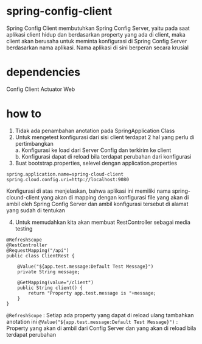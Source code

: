 # spring-config-client
Spring Config Client membutuhkan Spring Config Server, yaitu pada saat aplikasi client hidup dan berdasarkan property yang ada di client, maka client akan berusaha untuk meminta konfigurasi di Spring Config Server berdasarkan nama aplikasi. Nama aplikasi di sini berperan secara krusial

# dependencies
Config Client
Actuator
Web

# how to
1. Tidak ada penambahan anotation pada SpringApplication Class
2. Untuk mengetest konfigurasi dari sisi client terdapat 2 hal yang perlu di pertimbangkan</br>
a. Konfigurasi ke load dari Server Config dan terkirim ke client</br>
b. Konfigurasi dapat di reload bila terdapat perubahan dari konfigurasi</br>
3. Buat bootstrap.properties, selevel dengan application.properties
```
spring.application.name=spring-cloud-client
spring.cloud.config.uri=http://localhost:9080
```
Konfigurasi di atas menjelaskan, bahwa aplikasi ini memiliki nama spring-clound-client yang akan di mapping dengan konfigurasi file yang akan di ambil oleh Spring Config Server dan ambil konfigurasi tersebut di alamat yang sudah di tentukan

4. Untuk memudahkan kita akan membuat RestController sebagai media testing
```
@RefreshScope
@RestController
@RequestMapping("/api")
public class ClientRest {
	
	@Value("${app.test.message:Default Test Message}")
	private String message;
	
	@GetMapping(value="/client")
	public String client() {
		return "Property app.test.message is "+message;
	}
}
```
```@RefreshScope``` : Setiap ada property yang dapat di reload ulang tambahkan anotation ini
```@Value("${app.test.message:Default Test Message}")``` : Property yang akan di ambil dari Config Server dan yang akan di reload bila terdapat perubahan

  
